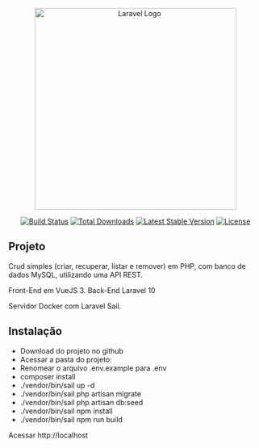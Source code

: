 <p align="center"><a href="https://laravel.com" target="_blank"><img src="https://raw.githubusercontent.com/laravel/art/master/logo-lockup/5%20SVG/2%20CMYK/1%20Full%20Color/laravel-logolockup-cmyk-red.svg" width="400" alt="Laravel Logo"></a></p>

<p align="center">
<a href="https://github.com/laravel/framework/actions"><img src="https://github.com/laravel/framework/workflows/tests/badge.svg" alt="Build Status"></a>
<a href="https://packagist.org/packages/laravel/framework"><img src="https://img.shields.io/packagist/dt/laravel/framework" alt="Total Downloads"></a>
<a href="https://packagist.org/packages/laravel/framework"><img src="https://img.shields.io/packagist/v/laravel/framework" alt="Latest Stable Version"></a>
<a href="https://packagist.org/packages/laravel/framework"><img src="https://img.shields.io/packagist/l/laravel/framework" alt="License"></a>
</p>

## Projeto

Crud simples (criar, recuperar, listar e remover) em PHP, com banco de dados MySQL, utilizando uma API REST.

Front-End em VueJS 3.
Back-End Laravel 10

Servidor Docker com Laravel Sail.


## Instalação

- Download do projeto no github
- Acessar a pasta do projeto:
- Renomear o arquivo .env.example para .env
- composer install
- ./vendor/bin/sail up -d
- ./vendor/bin/sail php artisan migrate
- ./vendor/bin/sail php artisan db:seed
- ./vendor/bin/sail npm install
- ./vendor/bin/sail npm run build

Acessar http://localhost
